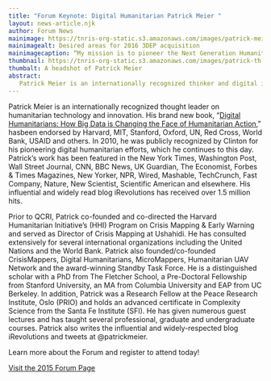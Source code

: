 ```yaml
---
title: "Forum Keynote: Digital Humanitarian Patrick Meier "
layout: news-article.njk
author: Forum News
mainimage: https://tnris-org-static.s3.amazonaws.com/images/patrick-meier.jpg
mainimagealt: Desired areas for 2016 3DEP acquisition
mainimagecaption: “My mission is to pioneer the Next Generation Humanitarian Technologies”
thumbnail: https://tnris-org-static.s3.amazonaws.com/images/patrick-th.jpg
thumbalt: A headshot of Patrick Meier
abstract:
   Patrick Meier is an internationally recognized thinker and digital innovator. He led crowdsourcing efforts to map Haiti in the wake of the 2010 earthquake.
---
```


Patrick Meier is an internationally recognized thought leader on humanitarian technology and innovation. His brand new book, “[Digital Humanitarians: How Big Data is Changing the Face of Humanitarian Action](http://www.amazon.com/Digital-Humanitarians-Changing-Humanitarian-Response/dp/149872647X),” hasbeen endorsed by Harvard, MIT, Stanford, Oxford, UN, Red Cross, World Bank, USAID and others. In 2010, he was publicly recognized by Clinton for his pioneering digital humanitarian efforts, which he continues to this day. Patrick’s work has been featured in the New York Times, Washington Post, Wall Street Journal, CNN, BBC News, UK Guardian, The Economist, Forbes & Times Magazines, New Yorker, NPR, Wired, Mashable, TechCrunch, Fast Company, Nature, New Scientist, Scientific American and elsewhere. His influential and widely read blog iRevolutions has received over 1.5 million hits.

Prior to QCRI, Patrick co-founded and co-directed the Harvard Humanitarian Initiative’s (HHI) Program on Crisis Mapping & Early Warning and served as Director of Crisis Mapping at Ushahidi. He has consulted extensively for several international organizations including the United Nations and the World Bank. Patrick also founded/co-founded CrisisMappers, Digital Humanitarians, MicroMappers, Humanitarian UAV Network and the award-winning Standby Task Force. He is a distinguished scholar with a PhD from The Fletcher School, a Pre-Doctoral Fellowship from Stanford University, an MA from Columbia University and EAP from UC Berkeley. In addition, Patrick was a Research Fellow at the Peace Research Institute, Oslo (PRIO) and holds an advanced certificate in Complexity Science from the Santa Fe Institute (SFI). He has given numerous guest lectures and has taught several professional, graduate and undergraduate courses. Patrick also writes the influential and widely-respected blog iRevolutions and tweets at @patrickmeier.

Learn more about the Forum and register to attend today!

<a href="/texas-gis-forum/2015" class="btn btn-lg btn-danger">Visit the 2015 Forum Page</a>

